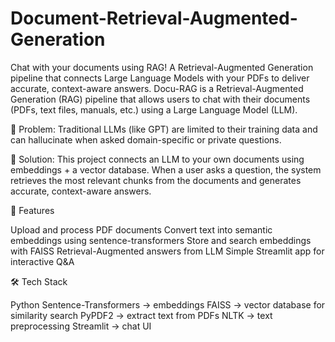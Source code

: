 # Document-Retrieval-Augmented-Generation
Chat with your documents using RAG! A Retrieval-Augmented Generation pipeline that connects Large Language Models with your PDFs to deliver accurate, context-aware answers.
Docu-RAG is a Retrieval-Augmented Generation (RAG) pipeline that allows users to chat with their documents (PDFs, text files, manuals, etc.) using a Large Language Model (LLM).

🔹 Problem: Traditional LLMs (like GPT) are limited to their training data and can hallucinate when asked domain-specific or private questions.

🔹 Solution: This project connects an LLM to your own documents using embeddings + a vector database. When a user asks a question, the system retrieves the most relevant chunks from the documents and generates accurate, context-aware answers.

🚀 Features

Upload and process PDF documents
Convert text into semantic embeddings using sentence-transformers
Store and search embeddings with FAISS
Retrieval-Augmented answers from LLM
Simple Streamlit app for interactive Q&A

🛠️ Tech Stack

Python
Sentence-Transformers → embeddings
FAISS → vector database for similarity search
PyPDF2 → extract text from PDFs
NLTK → text preprocessing
Streamlit → chat UI
